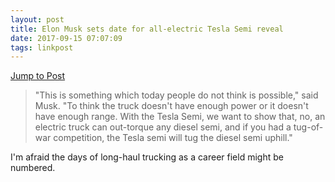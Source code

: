 ```yaml
---
layout: post
title: Elon Musk sets date for all-electric Tesla Semi reveal
date: 2017-09-15 07:07:09
tags: linkpost
---
```

[Jump to Post](http://newatlas.com/tesla-electric-semi-reveal/51340/)

>"This is something which today people do not think is possible," said Musk. "To think the truck doesn't have enough power or it doesn't have enough range. With the Tesla Semi, we want to show that, no, an electric truck can out-torque any diesel semi, and if you had a tug-of-war competition, the Tesla semi will tug the diesel semi uphill."

I'm afraid the days of long-haul trucking as a career field might be numbered. 

